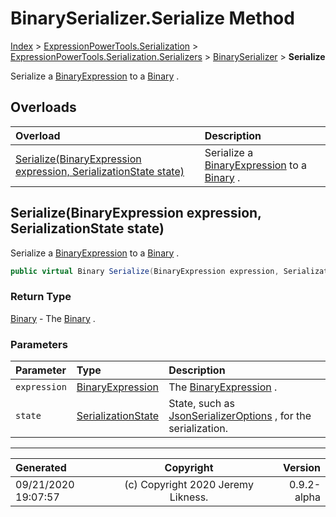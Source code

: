 ﻿# BinarySerializer.Serialize Method

[Index](../index.md) > [ExpressionPowerTools.Serialization](ExpressionPowerTools.Serialization.a.md) > [ExpressionPowerTools.Serialization.Serializers](ExpressionPowerTools.Serialization.Serializers.n.md) > [BinarySerializer](ExpressionPowerTools.Serialization.Serializers.BinarySerializer.cs.md) > **Serialize**

Serialize a [BinaryExpression](https://docs.microsoft.com/dotnet/api/system.linq.expressions.binaryexpression) to a [Binary](ExpressionPowerTools.Serialization.Serializers.Binary.cs.md) .

## Overloads

| Overload | Description |
| :-- | :-- |
| [Serialize(BinaryExpression expression, SerializationState state)](#serializebinaryexpression-expression-serializationstate-state) | Serialize a [BinaryExpression](https://docs.microsoft.com/dotnet/api/system.linq.expressions.binaryexpression) to a [Binary](ExpressionPowerTools.Serialization.Serializers.Binary.cs.md) . |
## Serialize(BinaryExpression expression, SerializationState state)

Serialize a [BinaryExpression](https://docs.microsoft.com/dotnet/api/system.linq.expressions.binaryexpression) to a [Binary](ExpressionPowerTools.Serialization.Serializers.Binary.cs.md) .

```csharp
public virtual Binary Serialize(BinaryExpression expression, SerializationState state)
```

### Return Type

 [Binary](ExpressionPowerTools.Serialization.Serializers.Binary.cs.md)  - The [Binary](ExpressionPowerTools.Serialization.Serializers.Binary.cs.md) .

### Parameters

| Parameter | Type | Description |
| :-- | :-- | :-- |
| `expression` | [BinaryExpression](https://docs.microsoft.com/dotnet/api/system.linq.expressions.binaryexpression) | The [BinaryExpression](https://docs.microsoft.com/dotnet/api/system.linq.expressions.binaryexpression) . |
| `state` | [SerializationState](ExpressionPowerTools.Serialization.Serializers.SerializationState.cs.md) | State, such as [JsonSerializerOptions](https://docs.microsoft.com/dotnet/api/system.text.json.jsonserializeroptions) , for the serialization. |



---

| Generated | Copyright | Version |
| :-- | :-: | --: |
| 09/21/2020 19:07:57 | (c) Copyright 2020 Jeremy Likness. | 0.9.2-alpha |
